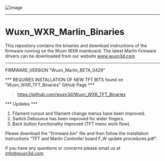 ![image](https://user-images.githubusercontent.com/65782241/115608831-0197e480-a2a4-11eb-8f82-a5774df062f6.png)
___________________________________________________________________________________________________________________________________________________________

# Wuxn_WXR_Marlin_Binaries

This repository contains the binaries and download instructions of the firmware running on the Wuxn WXR mainboard.
The latest Marlin firmware drivers can be downloaded from our website www.wuxn3d.com
___________________________________________________________________________________________________________________________________________________________

FIRMWARE_VERSION "Wuxn_Marlin_BETA_0429"

*** REQUIRES INSTALLATION OF NEW TFT BITS found on "Wuxn_WXR_TFT_Binaries" Github Page ***
>https://github.com/wuxn3d/Wuxn_WXR_TFT_Binaries

*** Updates ***
1. Filament runout and filament change menus have been improved.
2. Switch Debounce has been improved for wider fingers.
3. Back button functionality improved (TFT menu work flow).

Please download the "firmware.bin" file and then follow the installation instructions "TFT and Marlin Controller board F_W update procedures.pdf".

If you have any questions or concerns please email us at info@wuxn3d.com.
